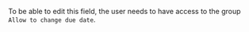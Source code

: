 To be able to edit this field, the user needs to have access to the
group `Allow to change due date`.
